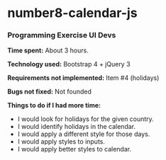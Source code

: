 # number8-calendar-js

### Programming Exercise UI Devs

**Time spent:** About 3 hours.

**Technology used:** Bootstrap 4 + jQuery 3

**Requirements not implemented:** Item #4 (holidays)

**Bugs not fixed:** Not founded

**Things to do if I had more time:**
- I would look for holidays for the given country.
- I would identify holidays in the calendar.
- I would apply a different style for those days.
- I would apply styles to inputs.
- I would apply better styles to calendar.